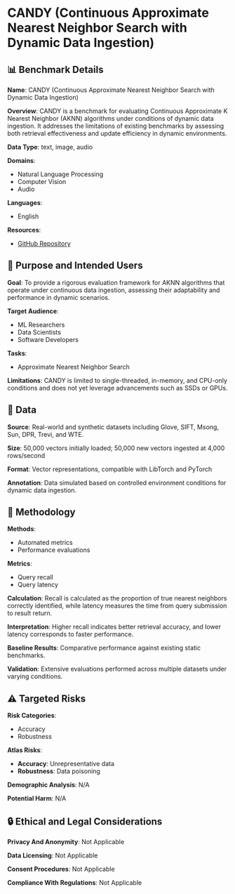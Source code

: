 # CANDY (Continuous Approximate Nearest Neighbor Search with Dynamic Data Ingestion)

## 📊 Benchmark Details

**Name**: CANDY (Continuous Approximate Nearest Neighbor Search with Dynamic Data Ingestion)

**Overview**: CANDY is a benchmark for evaluating Continuous Approximate K Nearest Neighbor (AKNN) algorithms under conditions of dynamic data ingestion. It addresses the limitations of existing benchmarks by assessing both retrieval effectiveness and update efficiency in dynamic environments.

**Data Type**: text, image, audio

**Domains**:
- Natural Language Processing
- Computer Vision
- Audio

**Languages**:
- English

**Resources**:
- [GitHub Repository](https://github.com/intellistream/candy)

## 🎯 Purpose and Intended Users

**Goal**: To provide a rigorous evaluation framework for AKNN algorithms that operate under continuous data ingestion, assessing their adaptability and performance in dynamic scenarios.

**Target Audience**:
- ML Researchers
- Data Scientists
- Software Developers

**Tasks**:
- Approximate Nearest Neighbor Search

**Limitations**: CANDY is limited to single-threaded, in-memory, and CPU-only conditions and does not yet leverage advancements such as SSDs or GPUs.

## 💾 Data

**Source**: Real-world and synthetic datasets including Glove, SIFT, Msong, Sun, DPR, Trevi, and WTE.

**Size**: 50,000 vectors initially loaded; 50,000 new vectors ingested at 4,000 rows/second

**Format**: Vector representations, compatible with LibTorch and PyTorch

**Annotation**: Data simulated based on controlled environment conditions for dynamic data ingestion.

## 🔬 Methodology

**Methods**:
- Automated metrics
- Performance evaluations

**Metrics**:
- Query recall
- Query latency

**Calculation**: Recall is calculated as the proportion of true nearest neighbors correctly identified, while latency measures the time from query submission to result return.

**Interpretation**: Higher recall indicates better retrieval accuracy, and lower latency corresponds to faster performance.

**Baseline Results**: Comparative performance against existing static benchmarks.

**Validation**: Extensive evaluations performed across multiple datasets under varying conditions.

## ⚠️ Targeted Risks

**Risk Categories**:
- Accuracy
- Robustness

**Atlas Risks**:
- **Accuracy**: Unrepresentative data
- **Robustness**: Data poisoning

**Demographic Analysis**: N/A

**Potential Harm**: N/A

## 🔒 Ethical and Legal Considerations

**Privacy And Anonymity**: Not Applicable

**Data Licensing**: Not Applicable

**Consent Procedures**: Not Applicable

**Compliance With Regulations**: Not Applicable

